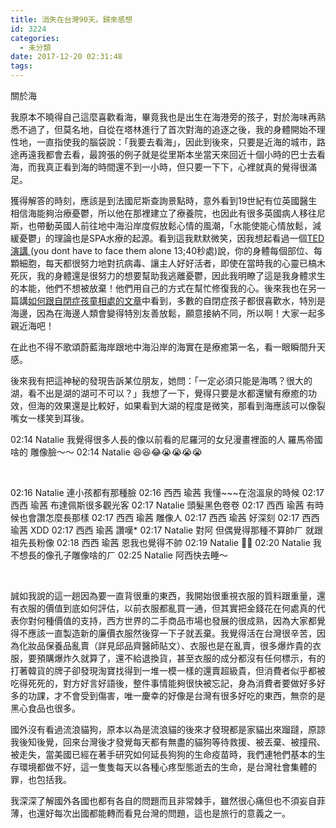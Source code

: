 ```yaml
---
title: 消失在台灣90天。歸來感想
id: 3224
categories:
  - 未分類
date: 2017-12-20 02:31:48
tags:
---
```


關於海

我原本不曉得自己這麼喜歡看海，畢竟我也是出生在海港旁的孩子，對於海味再熟悉不過了，但莫名地，自從在塔林進行了首次對海的追逐之後，我的身體開始不理性地，一直指使我的腦袋說：「我要去看海」，因此到後來，只要是近海的城市，路途再遠我都會去看，最誇張的例子就是從里斯本坐當天來回近十個小時的巴士去看海，而我真正看到海的時間還不到一小時，但只要一下下，心裡就真的覺得很滿足。

獲得解答的時刻，應該是到法國尼斯查詢景點時，意外看到19世紀有位英國醫生相信海能夠治療憂鬱，所以他在那裡建立了療養院，也因此有很多英國病人移往尼斯，也帶動英國人前往地中海沿岸度假放鬆心情的風潮，「水能使能心情放鬆，減緩憂鬱」的理論也是SPA水療的起源。看到這我默默微笑，因我想起看過一個[TED演講](https://tw.voicetube.com/videos/8236?ref=speech)[ ](https://tw.voicetube.com/videos/8236?ref=speech)(you dont have to face them alone 13;40秒處)說，你的身體每個部位、每顆細胞，每天都很努力地對抗病毒、讓主人好好活者，即使在當時我的心靈已槁木死灰，我的身體還是很努力的想要幫助我逃離憂鬱，因此我明瞭了這是我身體求生的本能，他們不想被放棄！他們用自己的方式在幫忙修復我的心。後來我也在另一篇講[如何跟自閉症孩童相處的文章](https://www.theguardian.com/lifeandstyle/2017/jun/16/how-to-help-people-with-autism-just-be-nice)中看到，多數的自閉症孩子都很喜歡水，特別是海邊，因為在海邊人類會變得特別友善放鬆，願意接納不同，所以啊！大家一起多親近海吧！

在此也不得不歌頌蔚藍海岸跟地中海沿岸的海實在是療癒第一名，看一眼瞬間升天感。

後來我有把這神秘的發現告訴某位朋友，她問：「一定必須只能是海嗎？很大的湖，看不出是湖的湖可不可以？」我想了一下，覺得只要是水都還蠻有療癒的功效，但海的效果還是比較好，如果看到大湖的程度是微笑，那看到海應該可以像裂嘴女一樣笑到耳後。

02:14 Natalie 我覺得很多人長的像以前看的尼羅河的女兒漫畫裡面的人 羅馬帝國啥的 雕像臉～～
02:14 Natalie 😆😆😂😭😭😭😭

&nbsp;

02:16 Natalie 連小孩都有那種臉
02:16 西西 瑜茜 我懂~~~在泡溫泉的時候
02:17 西西 瑜茜 布達佩斯很多觀光客
02:17 Natalie 頭髮黑色卷卷
02:17 西西 瑜茜 有時候也會讚怎麼長那樣
02:17 西西 瑜茜 雕像人
02:17 西西 瑜茜 好深刻
02:17 西西 瑜茜 XDD
02:17 西西 瑜茜 讚嘆*
02:17 Natalie 對阿 但偶覺得那種不算帥ㄏ 就跟祖先長粉像
02:18 西西 瑜茜 恩我也覺得不帥
02:19 Natalie 🙌🏼
02:20 Natalie 我不想長的像孔子雕像啥的ㄏ
02:25 Natalie 阿西快去睡～

&nbsp;

誠如我說的這一趟因為要一直背很重的東西，我開始很重視衣服的質料跟重量，還有衣服的價值到底如何評估，以前衣服都亂買一通，但其實把金錢花在何處真的代表你對何種價值的支持，西方世界的二手商品市場也發展的很成熟，因為大家都覺得不應該一直製造新的廉價衣服然後穿一下子就丟棄。我覺得活在台灣很辛苦，因為化妝品保養品亂賣（詳見邱品齊醫師貼文）、衣服也是在亂賣，很多爆炸貴的衣服，要預購爆炸久就算了，還不給退換貨，甚至衣服的成分都沒有任何標示，有的打著韓貨的牌子卻發現淘寶找得到一堆一模一樣的還賣超級貴，但消費者似乎都被吃得死死的，對方好言好語後，整件事情能夠很快被忘記，身為消費者要做好多好多的功課，才不會受到傷害，唯一慶幸的好像是台灣有很多好吃的東西，無奈的是黑心食品也很多。

國外沒有看過流浪貓狗，原本以為是流浪貓的後來才發現都是家貓出來蹓躂，原諒我後知後覺，回來台灣後才發覺每天都有無盡的貓狗等待救援、被丟棄、被撞飛、被走失，當美國已經在著手研究如何延長狗狗的生命疫苗時，我們連牠們基本的生存環境都做不好，這一隻隻每天以各種心疼型態逝去的生命，是台灣社會集體的罪，也包括我。

我深深了解國外各國也都有各自的問題而且非常棘手，雖然很心痛但也不須妄自菲薄，也還好每次出國都能轉而看見台灣的問題，這也是旅行的意義之一。